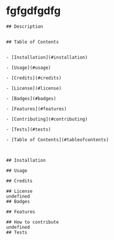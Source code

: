# fgfgdfgdfg
    ## Description
    
    
    ## Table of Contents


    - [Installation](#installation)

    - [Usage](#usage)

    - [Credits](#credits)

    - [License](#license)

    - [Badges](#badges)

    - [Features](#features)

    - [Contributing](#contributing)

    - [Tests](#tests)

    - [Table of Contents](#tableofcontents)


    
    ## Installation
    
    ## Usage
    
    ## Credits
    
    ## License
    undefined
    ## Badges
    
    ## Features
    
    ## How to contribute
    undefined
    ## Tests
    



  
